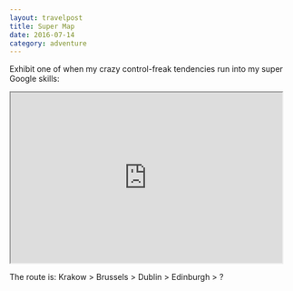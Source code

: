 ```yaml
---
layout: travelpost
title: Super Map
date: 2016-07-14
category: adventure
---
```

Exhibit one of when my crazy control-freak tendencies run into my super Google skills:
<iframe src="https://www.google.com/maps/d/embed?mid=1XISKeWa4GlJxSOID7tkYK4nhJkA" width="95%" height="300px"></iframe>

The route is: Krakow > Brussels > Dublin > Edinburgh > ?
